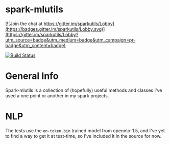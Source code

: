 # spark-mlutils

[![Join the chat at https://gitter.im/sparkutils/Lobby](https://badges.gitter.im/sparkutils/Lobby.svg)](https://gitter.im/sparkutils/Lobby?utm_source=badge&utm_medium=badge&utm_campaign=pr-badge&utm_content=badge)

[![Build Status](https://travis-ci.org/erwinvaneijk/spark-tsne.svg?branch=master)](https://travis-ci.org/erwinvaneijk/spark-tsne)

General Info
============

Spark-mlutils is a collection of (hopefully) useful methods and classes I've
used a one point or another in my spark projects.

NLP
===

The tests use the `en-token.bin` trained model from opennlp-1.5, and I've yet
to find a way to get it at test-time, so I've included it in the source for now.

